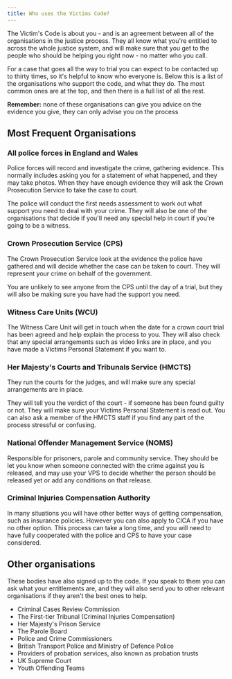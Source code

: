 ```yaml
---
title: Who uses the Victims Code?	
---
```

The Victim's Code is about you - and is an agreement between all of the organisations in the justice process. They all know what you're entitled to across the whole justice system, and will make sure that you get to the people who should be helping you right now - no matter who you call.

For a case that goes all the way to trial you can expect to be contacted up to thirty times, so it's helpful to know who everyone is. Below this is a list of the organisations who support the code, and what they do. The most common ones are at the top, and then there is a full list of all the rest.

**Remember:** none of these organisations can give you advice on the evidence you give, they can only advise you on the process

## Most Frequent Organisations

### <a name="police"></a>All police forces in England and Wales
Police forces will record and investigate the crime, gathering evidence. This normally includes asking you for a statement of what happened, and they may take photos. When they have enough evidence they will ask the Crown Prosecution Service to take the case to court.

The police will conduct the first needs assessment to work out what support you need to deal with your crime. They will also be one of the organisations that decide if you'll need any special help in court if you're going to be a witness.

### <a name="cps"></a>Crown Prosecution Service (CPS)
The Crown Prosecution Service look at the evidence the police have gathered and will decide whether the case can be taken to court. They will represent your crime on behalf of the government.

You are unlikely to see anyone from the CPS until the day of a trial, but they will also be making sure you have had the support you need.

### <a name="wcu"></a>Witness Care Units (WCU)
The Witness Care Unit will get in touch when the date for a crown court trial has been agreed and help explain the process to you. They will also check that any special arrangements such as video links are in place, and you have made a Victims Personal Statement if you want to.

### <a name="hmcts"></a>Her Majesty's Courts and Tribunals Service (HMCTS)
They run the courts for the judges, and will make sure any special arrangements are in place. 

They will tell you the verdict of the court - if someone has been found guilty or not. They will make sure your Victims Personal Statement is read out. You can also ask a member of the HMCTS staff if you find any part of the process stressful or confusing.

### <a name="noms"></a>National Offender Management Service (NOMS)
Responsible for prisoners, parole and community service. They should be let you know when someone connected with the crime against you is released, and may use your VPS to decide whether the person should be released yet or add any conditions on that release.

### <a name="cica"></a>Criminal Injuries Compensation Authority
In many situations you will have other better ways of getting compensation, such as insurance policies. However you can also apply to CICA if you have no other option. This process can take a long time, and you will need to have fully cooperated with the police and CPS to have your case considered.

## Other organisations
These bodies have also signed up to the code. If you speak to them you can ask what your entitlements are, and they will also send you to other relevant organisations if they aren't the best ones to help.

* Criminal Cases Review Commission
* The First-tier Tribunal (Criminal Injuries Compensation)
* Her Majesty's Prison Service
* The Parole Board
* Police and Crime Commissioners
* British Transport Police and Ministry of Defence Police
* Providers of probation services, also known as probation trusts
* UK Supreme Court
* Youth Offending Teams
